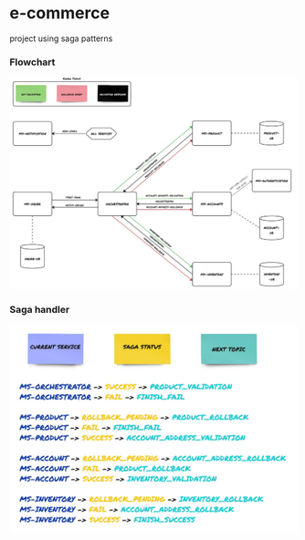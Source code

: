 # e-commerce
project using saga patterns

<h3>Flowchart</h3>
<img src="https://github.com/module-Douglas/e-commerce/blob/main/diagram.jpg" />

<h3>Saga handler</h3>
<img src="https://github.com/module-Douglas/e-commerce/blob/main/saga.jpg" />
